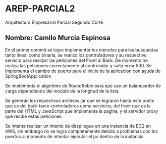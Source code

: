 # AREP-PARCIAL2
Arquitectura Empresarial Parcial Segundo Corte

## Nombre: Camilo Murcia Espinosa

En el primer commit se logro implementar los metodos para las busquedas tanto lineal como binaria, se realizo los controladores y su respectivo servicio para realizar las peticiones del Front al Back.
De momento no realiza las peticiones correctamente al controlador y salta error 500.
Se implementa el cambio de puerto para el inicio de la aplicacion con ayuda de SpringBootApplication

Se implementa el algoritmo de RoundRobin para que use un balanceador de carga dependiendo del modulo de la longitud de la lista.

Se generan los respectivos archivos jar que se lograron hasta este punto que es del back tanto controladores como servicios, del front que es la parte del HTML y JavaScript que implementa la pagina, y el servidor proxy que recibe estas peticiones.

Se intenta realizar un intento de despliegue en una instancia de EC2 en AWS, sin embargo no se logra completamente debido a problemas con los puertos al momento de intentar ejecutar el jar dentro de la instancia.


